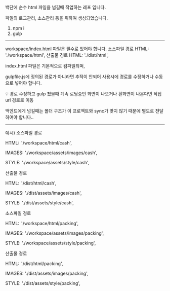 # 

백단에 순수 html 파일을 넘길때 작업하는 레포 입니다.

파일의 로그관리, 소스관리 등을 위하여 생성되었습니다.

1. npm i
2. gulp

---

workspace/index.html 파일은 필수로 있어야 합니다. 소스파일 경로 HTML: './workspace/html', 산출물 경로 HTML: './dist/html',

index.html 파일은 기본적으로 컴파일되며,

gulpfile.js에 정의된 경로가 아니라면 추적이 안되어 사용시에 경로를 수정하거나 수동으로 넣어야 합니다. 

<aside>
💡 경로 수정하고 gulp 쳤을때 계속 로딩중인 화면이 나오거나 흰화면이 나온다면 직접 url 경로로 이동

</aside>

백엔드에게 넘길때는 폴더 구조가 이 프로젝트와 sync가 맞지 않기 때문에 별도로 전달하여야 합니다..

---

예시) 소스파일 경로

HTML: './workspace/html/cash',

IMAGES: './workspace/assets/images/cash',

STYLE: './workspace/assets/style/cash',

산출물 경로

HTML: './dist/html/cash',

IMAGES: './dist/assets/images/cash',

STYLE: './dist/assets/style/cash',

소스파일 경로 

HTML: './workspace/html/packing',

IMAGES: './workspace/assets/images/packing',

STYLE: './workspace/assets/style/packing',

산출물 경로

HTML: './dist/html/packing',

IMAGES: './dist/assets/images/packing',

STYLE: './dist/assets/style/packing',
